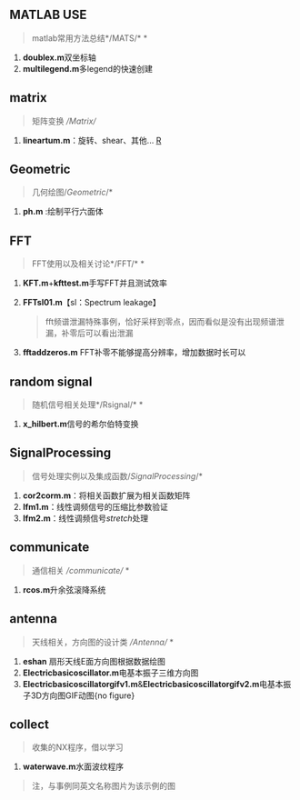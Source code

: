 ## MATLAB USE

> matlab常用方法总结*/MATS/* *

1. **doublex.m**双坐标轴
2. **multilegend.m**多legend的快速创建

## matrix

> 矩阵变换 */Matrix/* 

1. **lineartum.m**：旋转、shear、其他...  [R](https://www.bilibili.com/video/av6043439/?spm_id_from=trigger_reload)

## Geometric

> 几何绘图/*Geometric*/*

1. **ph.m​** :绘制平行六面体

## FFT

> FFT使用以及相关讨论*/FFT/* *

1. **KFT.m**+**kfttest.m**手写FFT并且测试效率

2. **FFTsl01.m**【sl：Spectrum leakage】

   >  fft频谱泄漏特殊事例，恰好采样到零点，因而看似是没有出现频谱泄漏，补零后可以看出泄漏

3. **fftaddzeros.m** FFT补零不能够提高分辨率，增加数据时长可以

## random signal

> 随机信号相关处理*/Rsignal/* *

1. **x_hilbert.m**信号的希尔伯特变换

## SignalProcessing

> 信号处理实例以及集成函数/$SignalProcessing$/*

1. **cor2corm.m**：将相关函数扩展为相关函数矩阵
2. **lfm1.m**：线性调频信号的压缩比参数验证
3. **lfm2.m**：线性调频信号$stretch$处理

## communicate

> 通信相关 */communicate/* *

1. **rcos.m**升余弦滚降系统

## antenna

> 天线相关，方向图的设计类 */Antenna/* *

1. **eshan** 扇形天线E面方向图根据数据绘图
2. **Electricbasicoscillator.m**电基本振子三维方向图
3. **Electricbasicoscillatorgifv1.m**&**Electricbasicoscillatorgifv2.m**电基本振子3D方向图GIF动图{no figure}

## collect

> 收集的NX程序，借以学习

1. **waterwave.m**水面波纹程序



> 注，与事例同英文名称图片为该示例的图

